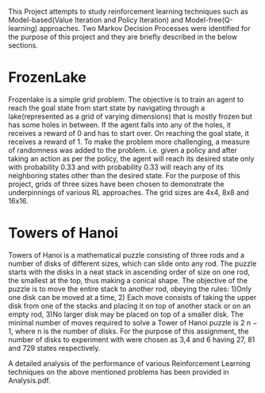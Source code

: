 This Project attempts to study reinforcement learning techniques such as Model-based(Value Iteration and Policy Iteration) and
Model-free(Q-learning) approaches. Two Markov Decision Processes were identified for the purpose of this project and they are briefly described in the below sections.

# FrozenLake

Frozenlake is a simple grid problem. The objective is to train an agent to reach the goal state from start state by navigating through a lake(represented as a grid of varying dimensions) that is mostly frozen but has some holes in between. If the agent falls into any of the holes, it receives a reward of 0 and has to start over. On reaching the goal state, it receives a reward of 1. To make the problem more challenging, a measure of randomness was added to the problem. i.e. given a policy and after taking an action as per the policy, the agent will reach its desired state only with probability 0.33 and with probability 0.33 will reach any of its neighboring states other than the desired state. For the purpose of this project, grids of three sizes have been chosen to demonstrate the underpinnings of various RL approaches. The grid sizes are 4x4, 8x8 and 16x16.

# Towers of Hanoi

Towers of Hanoi is a mathematical puzzle consisting of three rods and a number of disks of different sizes, which can slide onto any rod. The puzzle starts with the disks in a neat stack in ascending order of size on one rod, the smallest at the top, thus making a conical shape. The objective of the puzzle is to move the entire stack to another rod, obeying the rules: 1)Only one disk can be moved at a time, 2) Each move consists of taking the upper disk from one of the stacks and placing it on top of another stack or on an empty rod, 3)No larger disk may be placed on top of a smaller disk. The minimal number of moves required to solve a Tower of Hanoi puzzle is 2 n − 1, where n is the number of disks. For the purpose of this assignment, the number of disks to experiment with were chosen as 3,4 and 6 having 27, 81 and 729 states respectively.

A detailed analysis of the performance of various Reinforcement Learning techniques on the above mentioned problems has been provided in Analysis.pdf.
